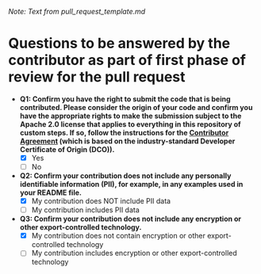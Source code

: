 <!--- Is this text visible in the pull request message? --->
_Note: Text from pull_request_template.md_
# Questions to be answered by the contributor as part of first phase of review for the pull request 

- **Q1: Confirm you have the right to submit the code that is being contributed. Please consider the origin of your code and confirm you have the appropriate rights to make the submission subject to the Apache 2.0 license that applies to everything in this repository of custom steps. If so, follow the instructions for the [Contributor Agreement](/docs/ContributorAgreement.txt) (which is based on the industry-standard Developer Certificate of Origin (DCO)).**
   - [X] Yes
   - [ ] No
- **Q2: Confirm your contribution does not include any personally identifiable information (PII), for example, in any examples used in your README file.**
   - [X] My contribution does NOT include PII data
   - [ ] My contribution includes PII data
- **Q3: Confirm your contribution does not include any encryption or other export-controlled technology.**
   - [X] My contribution does not contain encryption or other export-controlled technology
   - [ ] My contribution includes encryption or other export-controlled technology
